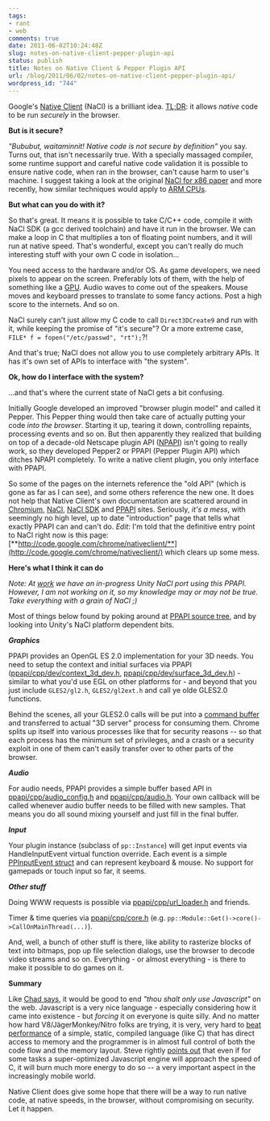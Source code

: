```yaml
---
tags:
- rant
- web
comments: true
date: 2011-06-02T10:24:48Z
slug: notes-on-native-client-pepper-plugin-api
status: publish
title: Notes on Native Client & Pepper Plugin API
url: /blog/2011/06/02/notes-on-native-client-pepper-plugin-api/
wordpress_id: "744"
---
```


Google's [Native Client](http://code.google.com/p/nativeclient/) (NaCl) is a brilliant idea. [TL;DR](http://en.wikipedia.org/wiki/Wikipedia:Too_long;_didn%27t_read): it allows _native_ code to be run _securely_ in the browser.

**But is it secure?**

_"Bububut, waitaminnit! Native code is not secure by definition"_ you say. Turns out, that isn't necessarily true. With a specially massaged compiler, some runtime support and careful native code validation it is possible to ensure native code, when ran in the browser, can't cause harm to user's machine. I suggest taking a look at the original [NaCl for x86 paper](http://src.chromium.org/viewvc/native_client/data/docs_tarball/nacl/googleclient/native_client/documentation/nacl_paper.pdf) and more recently, how similar techniques would apply to [ARM CPUs](http://www.chromium.org/nativeclient/reference/arm-overview).

**But what can you do with it?**

So that's great. It means it is possible to take C/C++ code, compile it with NaCl SDK (a gcc derived toolchain) and have it run in the browser. We can make a loop in C that multiplies a ton of floating point numbers, and it will run at native speed. That's wonderful, except you can't really do much interesting stuff with your own C code in isolation...

You need access to the hardware and/or OS. As game developers, we need pixels to appear on the screen. Preferably lots of them, with the help of something like a [GPU](http://en.wikipedia.org/wiki/Graphics_processing_unit). Audio waves to come out of the speakers. Mouse moves and keyboard presses to translate to some fancy actions. Post a high score to the internets. And so on.

NaCl surely can't just allow my C code to call `Direct3DCreate9` and run with it, while keeping the promise of "it's secure"? Or a more extreme case, `FILE* f = fopen("/etc/passwd", "rt");`?!

And that's true; NaCl does not allow you to use completely arbitrary APIs. It has it's own set of APIs to interface with "the system".

**Ok, how do I interface with the system?**

...and that's where the current state of NaCl gets a bit confusing.

Initially Google developed an improved "browser plugin model" and called it Pepper. This Pepper thing would then take care of actually putting your code _into the browser_. Starting it up, tearing it down, controlling repaints, processing events and so on. But then apparently they realized that building on top of a decade-old Netscape plugin API ([NPAPI](http://en.wikipedia.org/wiki/NPAPI)) isn't going to really work, so they developed Pepper2 or PPAPI (Pepper Plugin API) which ditches NPAPI completely. To write a native client plugin, you only interface with PPAPI.

So some of the pages on the internets reference the "old API" (which is gone as far as I can see), and some others reference the new one. It does not help that Native Client's own documentation are scattered around in [Chromium](http://www.chromium.org/nativeclient), [NaCl](http://code.google.com/p/nativeclient/), [NaCl SDK](http://code.google.com/p/nativeclient-sdk/) and [PPAPI](http://code.google.com/p/ppapi/) sites. Seriously, _it's a mess_, with seemingly no high level, up to date "introduction" page that tells what exactly PPAPI can and can't do. _Edit_: I'm told that the definitive entry point to NaCl right now is this page: [**http://code.google.com/chrome/nativeclient/**](http://code.google.com/chrome/nativeclient/) which clears up some mess.

**Here's what I think it can do**

_Note: At [work](http://unity3d.com/) we have an in-progress Unity NaCl port using this PPAPI. However, I am not working on it, so my knowledge may or may not be true. Take everything with a grain of NaCl ;)_

Most of things below found by poking around at [PPAPI source tree](http://src.chromium.org/viewvc/chrome/trunk/src/ppapi/), and by looking into Unity's NaCl platform dependent bits.

_**Graphics**_

PPAPI provides an OpenGL ES 2.0 implementation for your 3D needs. You need to setup the context and initial surfaces via PPAPI ([ppapi/cpp/dev/context_3d_dev.h](http://src.chromium.org/viewvc/chrome/trunk/src/ppapi/cpp/dev/context_3d_dev.h?view=markup), [ppapi/cpp/dev/surface_3d_dev.h](http://src.chromium.org/viewvc/chrome/trunk/src/ppapi/cpp/dev/surface_3d_dev.h?view=markup)) - similar to what you'd use EGL on other platforms for - and beyond that you just include `GLES2/gl2.h`, `GLES2/gl2ext.h` and call ye olde GLES2.0 functions.

Behind the scenes, all your GLES2.0 calls will be put into a [command buffer](http://src.chromium.org/viewvc/chrome/trunk/src/gpu/command_buffer/) and transferred to actual "3D server" process for consuming them. Chrome splits up itself into various processes like that for security reasons -- so that each process has the minimum set of privileges, and a crash or a security exploit in one of them can't easily transfer over to other parts of the browser.


_**Audio**_

For audio needs, PPAPI provides a simple buffer based API in [ppapi/cpp/audio_config.h](http://src.chromium.org/viewvc/chrome/trunk/src/ppapi/cpp/audio_config.h?view=markup) and [ppapi/cpp/audio.h](http://src.chromium.org/viewvc/chrome/trunk/src/ppapi/cpp/audio.h?view=markup). Your own callback will be called whenever audio buffer needs to be filled with new samples. That means you do all sound mixing yourself and just fill in the final buffer.


_**Input**_

Your plugin instance (subclass of `pp::Instance`) will get input events via HandleInputEvent virtual function override. Each event is a simple [PPInputEvent struct](http://src.chromium.org/viewvc/chrome/trunk/src/ppapi/c/pp_input_event.h?view=markup) and can represent keyboard & mouse. No support for gamepads or touch input so far, it seems.

_**Other stuff**_

Doing WWW requests is possible via [ppapi/cpp/url_loader.h](http://src.chromium.org/viewvc/chrome/trunk/src/ppapi/cpp/url_loader.h?view=markup) and friends.

Timer & time queries via [ppapi/cpp/core.h](http://src.chromium.org/viewvc/chrome/trunk/src/ppapi/cpp/core.h?view=markup) (e.g. `pp::Module::Get()->core()->CallOnMainThread(...)`).

And, well, a bunch of other stuff is there, like ability to rasterize blocks of text into bitmaps, pop up file selection dialogs, use the browser to decode video streams and so on. Everything - or almost everything - is there to make it possible to do games on it.

**Summary**

Like [Chad says](http://chadaustin.me/2011/01/in-defense-of-language-democracy/), it would be good to end _"thou shalt only use Javascript"_ on the web. Javascript is a very nice language - especially considering how it came into existence - but _forcing_ it on everyone is quite silly. And no matter how hard V8/JägerMonkey/Nitro folks are trying, it is very, very hard to [beat performance](http://chadaustin.me/2011/01/digging-into-javascript-performance/) of a simple, static, compiled language (like C) that has direct access to memory and the programmer is in almost full control of both the code flow and the memory layout. Steve rightly [points out](http://twitter.com/#!/stevestreeting/status/76216985888882688) that even if for some tasks a super-optimized Javascript engine will approach the speed of C, it will burn much more energy to do so -- a very important aspect in the increasingly mobile world.

Native Client does give some hope that there will be a way to run native code, at native speeds, in the browser, without compromising on security. Let it happen.
